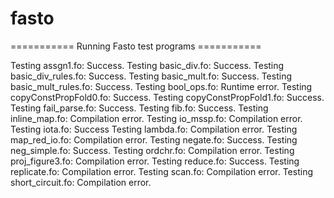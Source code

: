 # fasto

=========== Running Fasto test programs ===========

Testing             assgn1.fo:  Success.
Testing          basic_div.fo:  Success.
Testing    basic_div_rules.fo:  Success.
Testing         basic_mult.fo:  Success.
Testing   basic_mult_rules.fo:  Success.
Testing           bool_ops.fo:  Runtime error.
Testing copyConstPropFold0.fo:  Success.
Testing copyConstPropFold1.fo:  Success.
Testing         fail_parse.fo:  Success.
Testing                fib.fo:  Success.
Testing         inline_map.fo:  Compilation error.
Testing            io_mssp.fo:  Compilation error.
Testing               iota.fo:  Success
Testing             lambda.fo:  Compilation error.
Testing         map_red_io.fo:  Compilation error.
Testing             negate.fo:  Success.
Testing         neg_simple.fo:  Success.
Testing             ordchr.fo:  Compilation error.
Testing       proj_figure3.fo:  Compilation error.
Testing             reduce.fo:  Success.
Testing          replicate.fo:  Compilation error.
Testing               scan.fo:  Compilation error.
Testing      short_circuit.fo:  Compilation error.
